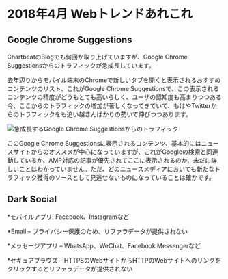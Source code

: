# 2018年4月 Webトレンドあれこれ

## Google Chrome Suggestions

ChartbeatのBlogでも何回か取り上げていますが、Google Chrome Suggestionsからのトラフィックが急成長しています。

去年辺りからモバイル端末のChromeで新しいタブを開くと表示されるおすすめコンテンツのリスト、これがGoogle Chrome Suggestionsで、この表示されるコンテンツの精度がどうもとても高いらしく、ユーザの認知度も高まりつつある今、ここからのトラフィックの増加が著しくなってきていて、もはやTwitterからのトラフィックをも追い越さんばかりの勢いで伸びつつあります。

![急成長するGoogle Chrome Suggestionsからのトラフィック](http://4ehuia1v75h912e6wht7ul1m.wpengine.netdna-cdn.com/wp-content/uploads/2018/03/top_refs_google-1260x1047.png "chartbeat.comより引用")

このGoogle Chrome Suggestionsに表示されるコンテンツ、基本的にはニュースサイトからのオススメが中心になっていますが、これがGoogleの検索と同連動しているか、AMP対応の記事が優先されてここに表示されるのか、未だに詳しいことはわかっていません。ただ、どのニュースメディアにおいても新たなトラフィック獲得のソースとして見逃せないものになっていることは確かです。

## Dark Social

*モバイルアプリ: Facebook、Instagramなど

*Email – プライバシー保護のため、リファラデータが提供されない

*メッセージアプリ – WhatsApp、WeChat、Facebook Messengerなど

*セキュアブラウズ – HTTPSのWebサイトからHTTPのWebサイトへのリンクをクリックするとリファラデータが提供されない

